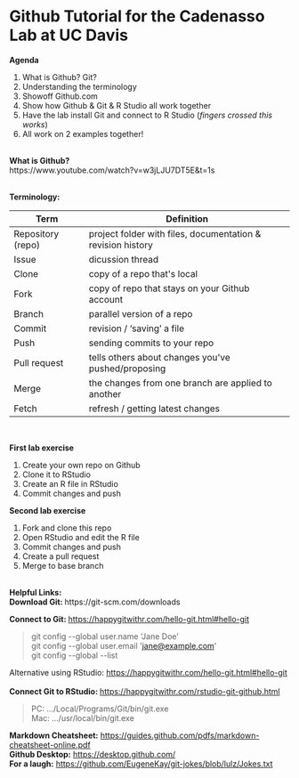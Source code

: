 # Github Tutorial for the Cadenasso Lab at UC Davis

<b>Agenda</b>

1. What is Github? Git?
2. Understanding the terminology
3. Showoff Github.com
4. Show how Github & Git & R Studio all work together
5. Have the lab install Git and connect to R Studio (*fingers crossed this works*)
6. All work on 2 examples together!

<br>
<b>What is Github?</b><br>
https://www.youtube.com/watch?v=w3jLJU7DT5E&t=1s
<br><br>

<b>Terminology:</b>

Term | Definition
------------ | -------------
Repository (repo) | project folder with files, documentation & revision history
Issue | dicussion thread
Clone | copy of a repo that's local
Fork | copy of repo that stays on your Github account
Branch | parallel version of a repo
Commit | revision / ‘saving’ a file
Push | sending commits to your repo
Pull request | tells others about changes you've pushed/proposing
Merge | the changes from one branch are applied to another
Fetch | refresh / getting latest changes

<br>

<b>First lab exercise</b>
1. Create your own repo on Github
2. Clone it to RStudio
3. Create an R file in RStudio
4. Commit changes and push 


<b>Second lab exercise</b>
1. Fork and clone this repo
2. Open RStudio and edit the R file
3. Commit changes and push
4. Create a pull request
5. Merge to base branch 

<br>
<b>Helpful Links:</b>
<br>
<b>Download Git: </b> https://git-scm.com/downloads

<b>Connect to Git: </b>https://happygitwithr.com/hello-git.html#hello-git<br>
>git config --global user.name 'Jane Doe'<br>
>git config --global user.email 'jane@example.com'<br>
>git config --global --list<br>

Alternative using RStudio: https://happygitwithr.com/hello-git.html#hello-git
<br><br>
<b>Connect Git to RStudio: </b> https://happygitwithr.com/rstudio-git-github.html <br>
>PC: .../Local/Programs/Git/bin/git.exe<br>
>Mac: .../usr/local/bin/git.exe<br>

<b>Markdown Cheatsheet:</b> https://guides.github.com/pdfs/markdown-cheatsheet-online.pdf<br>
<b>Github Desktop:</b> https://desktop.github.com/<br>
<b>For a laugh:</b> https://github.com/EugeneKay/git-jokes/blob/lulz/Jokes.txt
